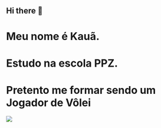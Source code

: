 ## Hi there 👋
# Meu nome é Kauã.
# Estudo na escola PPZ.
# Pretento me formar sendo um Jogador de Vôlei
![](https://media1.tenor.com/m/8fI-Kr8iYOYAAAAC/italvolley-nazionale.gif)


